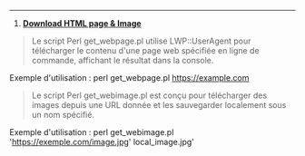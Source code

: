 
---
1. [__Download HTML page & Image__](https://github.com/digithanh/Perl_Script/tree/c3baa691dccf4826207696e372ac43457fd6f5dd/get_web)
> Le script Perl get_webpage.pl utilise LWP::UserAgent pour télécharger le contenu d'une page web spécifiée en ligne de commande, affichant le résultat dans la console.

Exemple d'utilisation :
perl get_webpage.pl https://example.com

> Le script Perl get_webimage.pl est conçu pour télécharger des images depuis une URL donnée et les sauvegarder localement sous un nom spécifié.

Exemple d'utilisation :
perl get_webimage.pl 'https://exemple.com/image.jpg' local_image.jpg'
